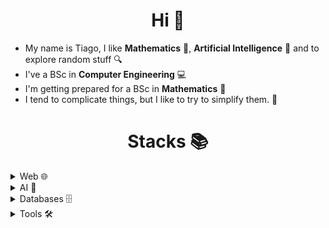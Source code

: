 <h1 align="center">Hi 👋</h1>

* My name is Tiago, I like **Mathematics** 📐, **Artificial Intelligence** 🤖 and to explore random stuff 🔍
* I've a BSc in **Computer Engineering** 💻
* I'm getting prepared for a BSc in **Mathematics** 🧮
* I tend to complicate things, but I like to try to simplify them. 🧘

<h1 align="center">Stacks 📚</h1>

<details>
<summary>Web 🌐</summary>
<br>
 
 * Angular 📐
 * Spring Boot 🌱
 * Node/Express 🚀
   
</details>

<details>
<summary>AI 🧠</summary>
<br>
 
 * TensorFlow 🔢
 * PyTorch 🔥
 * Pandas 🐼

</details>


<details>
<summary>Databases 🗄️</summary>
<br>
 
 * MongoDB 🍃
 * MySQL 🐬

</details>

<details>
<summary>Tools 🛠️</summary>
<br>
 
 * Docker 🐳

</details>
